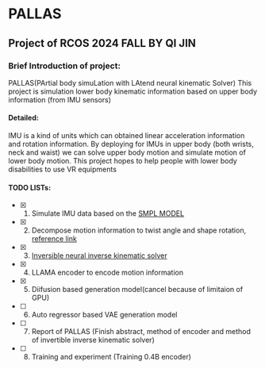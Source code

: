 # PALLAS
## Project of RCOS 2024 FALL BY QI JIN

### Brief Introduction of project:
PALLAS(PArtial body simuLation with LAtend neural kinematic Solver) This project is simulation lower body kinematic information based on upper body information (from IMU sensors)

#### Detailed:
IMU is a kind of units which can obtained linear acceleration information and rotation information. By deploying for IMUs in upper body (both wrists, neck and waist) we can solve upper body motion and simulate motion of lower body motion. This project hopes to help people with lower body disabilities to use VR equipments

#### TODO LISTs:
- [x] 1. Simulate IMU data based on the [SMPL MODEL](https://smpl.is.tue.mpg.de/)
- [x] 2. Decompose motion information to twist angle and shape rotation, [reference link](https://github.com/Jeff-sjtu/HybrIK?tab=readme-ov-file)
- [x] 3. [Inversible neural inverse kinematic solver](https://arxiv.org/abs/1605.08803)
- [x] 4. LLAMA encoder to encode motion information
- [x] 5. Diifusion based generation model(cancel because of limitaion of GPU)
- [ ] 6. Auto regressor based VAE generation model
- [ ] 7. Report of PALLAS (Finish abstract, method of encoder and method of invertible inverse kinematic solver)
- [ ] 8. Training and experiment (Training 0.4B encoder)


